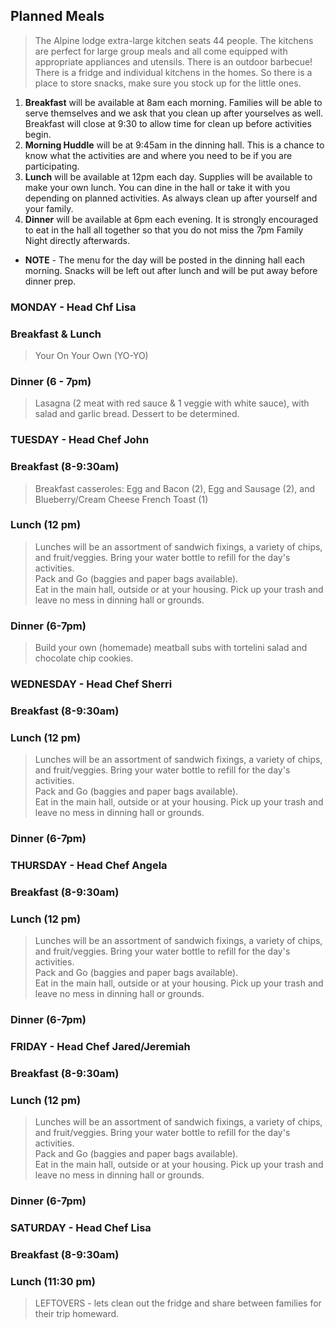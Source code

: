 ## Planned Meals
> The Alpine lodge extra-large kitchen seats 44 people.  The kitchens are perfect for large group meals and all come equipped with appropriate appliances and utensils. There is an outdoor barbecue!  There is a fridge and individual kitchens in the homes.   So there is a place to store snacks, make sure you stock up for the little ones.

1. **Breakfast** will be available at 8am each morning. Families will be able to serve themselves and we ask that you clean up after yourselves as well. Breakfast will close at 9:30 to allow time for clean up before activities begin.
2.  **Morning Huddle** will be at 9:45am in the dinning hall.  This is a chance to know what the activities are and where you need to be if you are participating.
3.  **Lunch** will be available at 12pm each day.  Supplies will be available to make your own lunch.  You can dine in the hall or take it with you depending on planned activities.  As always clean up after yourself and your family.  
4.  **Dinner** will be available at 6pm each evening. It is strongly encouraged to eat in the hall all together so that you do not miss the 7pm Family Night directly afterwards.
- **NOTE** - The menu for the day will be posted in the dinning hall each morning. Snacks will be left out after lunch and will be put away before dinner prep.
    
### MONDAY - Head Chf Lisa 
### Breakfast & Lunch
> Your On Your Own (YO-YO)

### Dinner (6 - 7pm)
> Lasagna (2 meat with red sauce & 1 veggie with white sauce), with salad and garlic bread. Dessert to be determined.

### TUESDAY - Head Chef John
### Breakfast (8-9:30am)
> Breakfast casseroles: Egg and Bacon (2), Egg and Sausage (2), and Blueberry/Cream Cheese French Toast (1)

### Lunch (12 pm)
> Lunches will be an assortment of sandwich fixings, a variety of chips, and fruit/veggies.  Bring your water bottle to refill for the day's activities.  
>      Pack and Go (baggies and paper bags available).  
>      Eat in the main hall, outside or at your housing. Pick up your trash and leave no mess in dinning hall or grounds. 

### Dinner (6-7pm)
> Build your own (homemade) meatball subs with tortelini salad and chocolate chip cookies.

### WEDNESDAY - Head Chef Sherri
### Breakfast (8-9:30am)

### Lunch (12 pm)
> Lunches will be an assortment of sandwich fixings, a variety of chips, and fruit/veggies.  Bring your water bottle to refill for the day's activities.  
>      Pack and Go (baggies and paper bags available).  
>      Eat in the main hall, outside or at your housing. Pick up your trash and leave no mess in dinning hall or grounds. 

### Dinner (6-7pm)


### THURSDAY - Head Chef Angela
### Breakfast (8-9:30am)

### Lunch (12 pm)
> Lunches will be an assortment of sandwich fixings, a variety of chips, and fruit/veggies.  Bring your water bottle to refill for the day's activities.  
>      Pack and Go (baggies and paper bags available).  
>      Eat in the main hall, outside or at your housing. Pick up your trash and leave no mess in dinning hall or grounds. 

### Dinner (6-7pm)


### FRIDAY - Head Chef Jared/Jeremiah
### Breakfast (8-9:30am)

### Lunch (12 pm)
> Lunches will be an assortment of sandwich fixings, a variety of chips, and fruit/veggies.  Bring your water bottle to refill for the day's activities.  
>      Pack and Go (baggies and paper bags available).  
>      Eat in the main hall, outside or at your housing. Pick up your trash and leave no mess in dinning hall or grounds. 

### Dinner (6-7pm)


### SATURDAY - Head Chef Lisa 
### Breakfast (8-9:30am)

### Lunch (11:30 pm)
> LEFTOVERS - lets clean out the fridge and share between families for their trip homeward. 

